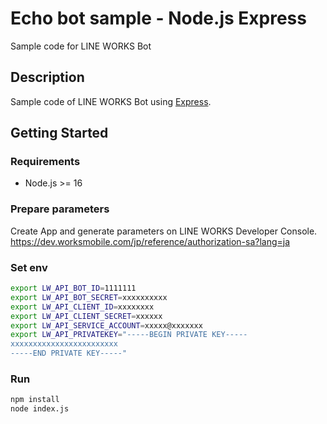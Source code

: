 # Echo bot sample - Node.js Express
Sample code for LINE WORKS Bot

## Description
Sample code of LINE WORKS Bot using [Express](https://expressjs.com/).

## Getting Started
### Requirements

- Node.js >= 16

### Prepare parameters
Create App and generate parameters on LINE WORKS Developer Console.
https://dev.worksmobile.com/jp/reference/authorization-sa?lang=ja

### Set env

```sh
export LW_API_BOT_ID=1111111
export LW_API_BOT_SECRET=xxxxxxxxxx
export LW_API_CLIENT_ID=xxxxxxxx
export LW_API_CLIENT_SECRET=xxxxxx
export LW_API_SERVICE_ACCOUNT=xxxxx@xxxxxxx
export LW_API_PRIVATEKEY="-----BEGIN PRIVATE KEY-----
xxxxxxxxxxxxxxxxxxxxxxxx
-----END PRIVATE KEY-----"
```

### Run

```sh
npm install
node index.js
```
